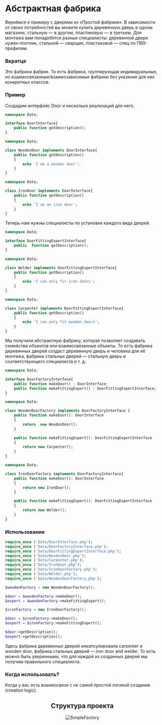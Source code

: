# Абстрактная фабрика

Вернёмся к примеру с дверями из «Простой фабрики». В зависимости от своих потребностей вы можете купить деревянную дверь в одном магазине, стальную — в другом, пластиковую — в третьем. Для монтажа вам понадобятся разные специалисты: деревянной двери нужен плотник, стальной — сварщик, пластиковой — спец по ПВХ-профилям.

<h3><strong>Вкратце</strong></h3>
Это фабрика фабрик. То есть фабрика, группирующая индивидуальные, но взаимосвязанные/взаимозависимые фабрики без указания для них конкретных классов.
<h3><strong>Пример</strong></h3>
Создадим интерфейс Door и несколько реализаций для него.

```php
namespace Data;

interface DoorInterface{
    public function getDescription();
}
```
```php
namespace Data;

class WoodenDoor implements DoorInterface{
    public function getDescription()
    {
        echo 'I am a wooden door';
    }
}
```
```php
namespace Data;

class IronDoor implements DoorInterface{
    public function getDescription()
    {
        echo 'I am an iron door';
    }
}
```
Теперь нам нужны специалисты по установке каждого вида дверей.
```php
namespace Data;

interface DoorFittingExpertInterface{
    public  function getDescription();
}
```
```php
namespace Data;

class Welder implements DoorFittingExpertInterface{
    public function getDescription()
    {
        echo 'I can only fir iron doors';
    }
}
```
```php
namespace Data;

class Carpenter implements DoorFittingExpertInterface{
    public function getDescription()
    {
        echo 'I can only fit wooden doors';
    }
}
```
Мы получили абстрактную фабрику, которая позволяет создавать семейства объектов или взаимосвязанные объекты. То есть фабрика деревянных дверей создаст деревянную дверь и человека для её монтажа, фабрика стальных дверей — стальную дверь и соответствующего специалиста и т. д.
```php
namespace Data;

interface DoorFactoryInterface{
    public function makeDoor() : DoorInterface;
    public function makeFittingExpert() : DoorFittingExpertInterface;
}
```
```php
namespace Data;

class WoodenDoorFactory implements DoorFactoryInterface {
    public function makeDoor(): DoorInterface
    {
        return  new WoodenDoor();
    }

    public function makeFittingExpert(): DoorFittingExpertInterface
    {
        return new Carpenter();
    }
}
```
```php
namespace Data;

class IronDoorFactory implements DoorFactoryInterface{
    public function makeDoor(): DoorInterface
    {
        return new IronDoor();
    }

    public function makeFittingExpert(): DoorFittingExpertInterface
    {
        return new Welder();
    }
}
```

<h3><strong>Использование</strong></h3>

```php
require_once ('Data/DoorInterface.php');
require_once ('Data/DoorFactoryInterface.php');
require_once ('Data/DoorFittingExpertInterface.php');
require_once ('Data/WoodenDoor.php');
require_once ('Data/Carpenter.php');
require_once ('Data/IronDoor.php');
require_once ('Data/IronDoorFactory.php');
require_once ('Data/Welder.php');
require_once ('Data/WoodenDoorFactory.php');

$woodenFactory = new WoodenDoorFactory();

$door = $woodenFactory->makeDoor();
$expert = $woodenFactory->makeFittingExpert();

$ironFactory = new IronDoorFactory();

$door = $ironFactory->makeDoor();
$expert = $ironFactory->makeFittingExpert();

$door->getDescription();
$expert->getDescription();
```
Здесь фабрика деревянных дверей инкапсулировала carpenter и wooden door, фабрика стальных дверей — iron door and welder. То есть можно быть уверенными, что для каждой из созданных дверей мы получим правильного специалиста.
<h3><strong>Когда использовать?</strong></h3>
Когда у вас есть взаимосвязи с не самой простой логикой создания (creation logic).
<div align="center">
    <h2> Структура проекта </h2>
    <img src="https://sun9-70.userapi.com/impg/eRQAhDwDyoHv72ZJ0NaYm8E5ya4IC1g17Dyg8g/CollCN8Pmd0.jpg?size=801x601&quality=96&sign=89052e5ffdfbef010f07bfcad5af513e&type=album" alt="SimpleFactory">
</div>
